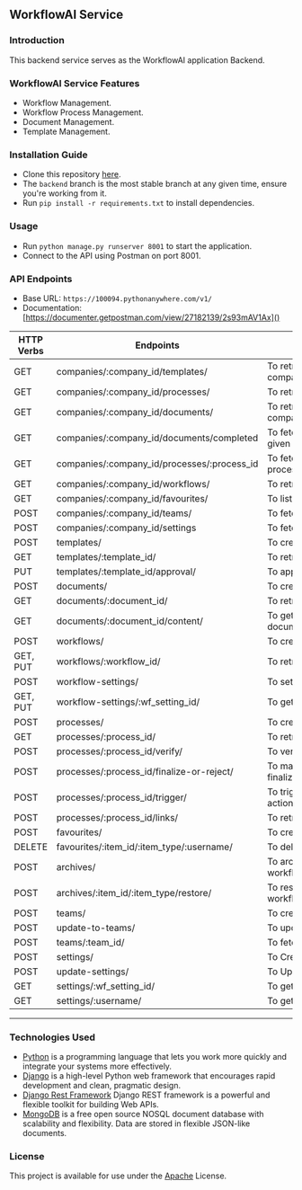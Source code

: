## WorkflowAI Service

### Introduction

This backend service serves as the WorkflowAI application Backend.

### WorkflowAI Service Features

- Workflow Management.
- Workflow Process Management.
- Document Management.
- Template Management.

### Installation Guide

- Clone this repository [here](https://github.com/LL04-Finance-Dowell/100018-dowellWorkflowAi-testing.git).
- The `backend` branch is the most stable branch at any given time, ensure you're working from it.
- Run `pip install -r requirements.txt` to install dependencies.

### Usage

- Run `python manage.py runserver 8001` to start the application.
- Connect to the API using Postman on port 8001.

### API Endpoints

- Base URL: `https://100094.pythonanywhere.com/v1/`
- Documentation: [https://documenter.getpostman.com/view/27182139/2s93mAV1Ax]()

| HTTP Verbs | Endpoints                                   | Action                                           |
| ---------- | ------------------------------------------- | ------------------------------------------------ |
| GET        | companies/:company_id/templates/            | To retrieve templates of given company.          |
| GET        | companies/:company_id/processes/            | To retrieve processes in a company               |
| GET        | companies/:company_id/documents/            | To retrieve documents of a given company.        |
| GET        | companies/:company_id/documents/completed   | To fetch completed documents of a given company. |
| GET        | companies/:company_id/processes/:process_id | To fetch documents of a company by process_id.   |
| GET        | companies/:company_id/workflows/            | To retrieve workflows in a company               |
| GET        | companies/:company_id/favourites/           | To list favourites                               |
| POST       | companies/:company_id/teams/                | To fetch all workflow teams                      |
| POST       | companies/:company_id/settings              | To fetch all workflow AI SETTING Lists           |
| POST       | templates/                                  | To create a new template.                        |
| GET        | templates/:template_id/                     | To retrieve a single template.                   |
| PUT        | templates/:template_id/approval/            | To approve a single template.                    |
| POST       | documents/                                  | To create a new document.                        |
| GET        | documents/:document_id/                     | To retrieve a single document.                   |
| GET        | documents/:document_id/content/             | To get the content map of a single document      |
| POST       | workflows/                                  | To create a new workflow                         |
| GET, PUT   | workflows/:workflow_id/                     | To retrieve /update a single workflow            |
| POST       | workflow-settings/                          | To set wf ai settings                            |
| GET, PUT   | workflow-settings/:wf_setting_id/           | To get / update a single wf ai settings          |
| POST       | processes/                                  | To create a new process                          |
| GET        | processes/:process_id/                      | To retrieve a single process                     |
| POST       | processes/:process_id/verify/               | To verify a process to get access.               |
| POST       | processes/:process_id/finalize-or-reject/   | To mark a documents as finalized/rejected        |
| POST       | processes/:process_id/trigger/              | To trigger process according to given action     |
| POST       | processes/:process_id/links/                | To retrieve verification link for a user         |
| POST       | favourites/                                 | To create favourites                             |
| DELETE     | favourites/:item_id/:item_type/:username/   | To delete favourites                             |
| POST       | archives/                                   | To archive a workflow/document/template/process/ |
| POST       | archives/:item_id/:item_type/restore/       | To restore a workflow/document/template/process/ |
| POST       | teams/                                      | To create workflow teams                         |
| POST       | update-to-teams/                            | To update workflow teams                         |
| POST       | teams/:team_id/                             | To fetch data of workflow teams                  |
| POST       | settings/                                   | To Create New Workflow AI Setting                |
| POST       | update-settings/                            | To Update Existing Workflow AI Setting           |
| GET        | settings/:wf_setting_id/                    | To get a single wf ai settings                   |
| GET        | settings/:username/                         | To get reminders if there is any                 |

---


### Technologies Used

- [Python](https://nodejs.org/) is a programming language that lets you work more quickly and integrate your systems
  more effectively.
- [Django](https://www.djangoproject.com/) is a high-level Python web framework that encourages rapid development and
  clean, pragmatic design.
- [Django Rest Framework](https://www.django-rest-framework.org/) Django REST framework is a powerful and flexible
  toolkit for building Web APIs.
- [MongoDB](https://www.mongodb.com/) is a free open source NOSQL document database with scalability and flexibility.
  Data are stored in flexible JSON-like documents.

### License

This project is available for use under
the [Apache](https://github.com/LL04-Finance-Dowell/100018-dowellWorkflowAi-testing/blob/main/LICENSE) License.

